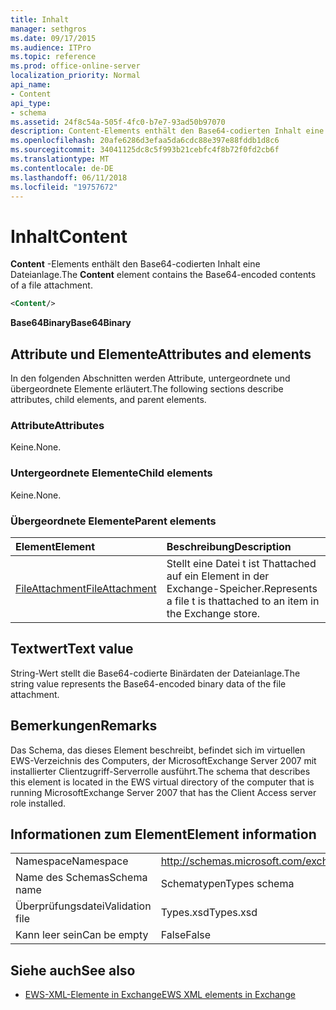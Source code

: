 ```yaml
---
title: Inhalt
manager: sethgros
ms.date: 09/17/2015
ms.audience: ITPro
ms.topic: reference
ms.prod: office-online-server
localization_priority: Normal
api_name:
- Content
api_type:
- schema
ms.assetid: 24f8c54a-505f-4fc0-b7e7-93ad50b97070
description: Content-Elements enthält den Base64-codierten Inhalt eine Dateianlage.
ms.openlocfilehash: 20afe6286d3efaa5da6cdc88e397e88fddb1d8c6
ms.sourcegitcommit: 34041125dc8c5f993b21cebfc4f8b72f0fd2cb6f
ms.translationtype: MT
ms.contentlocale: de-DE
ms.lasthandoff: 06/11/2018
ms.locfileid: "19757672"
---
```

# <a name="content"></a><span data-ttu-id="a9122-103">Inhalt</span><span class="sxs-lookup"><span data-stu-id="a9122-103">Content</span></span>

<span data-ttu-id="a9122-104">**Content** -Elements enthält den Base64-codierten Inhalt eine Dateianlage.</span><span class="sxs-lookup"><span data-stu-id="a9122-104">The **Content** element contains the Base64-encoded contents of a file attachment.</span></span> 
  
```xml
<Content/>
```

 <span data-ttu-id="a9122-105">**Base64Binary**</span><span class="sxs-lookup"><span data-stu-id="a9122-105">**Base64Binary**</span></span>
## <a name="attributes-and-elements"></a><span data-ttu-id="a9122-106">Attribute und Elemente</span><span class="sxs-lookup"><span data-stu-id="a9122-106">Attributes and elements</span></span>

<span data-ttu-id="a9122-107">In den folgenden Abschnitten werden Attribute, untergeordnete und übergeordnete Elemente erläutert.</span><span class="sxs-lookup"><span data-stu-id="a9122-107">The following sections describe attributes, child elements, and parent elements.</span></span>
  
### <a name="attributes"></a><span data-ttu-id="a9122-108">Attribute</span><span class="sxs-lookup"><span data-stu-id="a9122-108">Attributes</span></span>

<span data-ttu-id="a9122-109">Keine.</span><span class="sxs-lookup"><span data-stu-id="a9122-109">None.</span></span>
  
### <a name="child-elements"></a><span data-ttu-id="a9122-110">Untergeordnete Elemente</span><span class="sxs-lookup"><span data-stu-id="a9122-110">Child elements</span></span>

<span data-ttu-id="a9122-111">Keine.</span><span class="sxs-lookup"><span data-stu-id="a9122-111">None.</span></span>
  
### <a name="parent-elements"></a><span data-ttu-id="a9122-112">Übergeordnete Elemente</span><span class="sxs-lookup"><span data-stu-id="a9122-112">Parent elements</span></span>

|<span data-ttu-id="a9122-113">**Element**</span><span class="sxs-lookup"><span data-stu-id="a9122-113">**Element**</span></span>|<span data-ttu-id="a9122-114">**Beschreibung**</span><span class="sxs-lookup"><span data-stu-id="a9122-114">**Description**</span></span>|
|:-----|:-----|
|[<span data-ttu-id="a9122-115">FileAttachment</span><span class="sxs-lookup"><span data-stu-id="a9122-115">FileAttachment</span></span>](fileattachment.md) <br/> |<span data-ttu-id="a9122-116">Stellt eine Datei t ist Thattached auf ein Element in der Exchange-Speicher.</span><span class="sxs-lookup"><span data-stu-id="a9122-116">Represents a file t is thattached to an item in the Exchange store.</span></span>  <br/> |
   
## <a name="text-value"></a><span data-ttu-id="a9122-117">Textwert</span><span class="sxs-lookup"><span data-stu-id="a9122-117">Text value</span></span>

<span data-ttu-id="a9122-118">String-Wert stellt die Base64-codierte Binärdaten der Dateianlage.</span><span class="sxs-lookup"><span data-stu-id="a9122-118">The string value represents the Base64-encoded binary data of the file attachment.</span></span>
  
## <a name="remarks"></a><span data-ttu-id="a9122-119">Bemerkungen</span><span class="sxs-lookup"><span data-stu-id="a9122-119">Remarks</span></span>

<span data-ttu-id="a9122-120">Das Schema, das dieses Element beschreibt, befindet sich im virtuellen EWS-Verzeichnis des Computers, der MicrosoftExchange Server 2007 mit installierter Clientzugriff-Serverrolle ausführt.</span><span class="sxs-lookup"><span data-stu-id="a9122-120">The schema that describes this element is located in the EWS virtual directory of the computer that is running MicrosoftExchange Server 2007 that has the Client Access server role installed.</span></span>
  
## <a name="element-information"></a><span data-ttu-id="a9122-121">Informationen zum Element</span><span class="sxs-lookup"><span data-stu-id="a9122-121">Element information</span></span>

|||
|:-----|:-----|
|<span data-ttu-id="a9122-122">Namespace</span><span class="sxs-lookup"><span data-stu-id="a9122-122">Namespace</span></span>  <br/> |http://schemas.microsoft.com/exchange/services/2006/types  <br/> |
|<span data-ttu-id="a9122-123">Name des Schemas</span><span class="sxs-lookup"><span data-stu-id="a9122-123">Schema name</span></span>  <br/> |<span data-ttu-id="a9122-124">Schematypen</span><span class="sxs-lookup"><span data-stu-id="a9122-124">Types schema</span></span>  <br/> |
|<span data-ttu-id="a9122-125">Überprüfungsdatei</span><span class="sxs-lookup"><span data-stu-id="a9122-125">Validation file</span></span>  <br/> |<span data-ttu-id="a9122-126">Types.xsd</span><span class="sxs-lookup"><span data-stu-id="a9122-126">Types.xsd</span></span>  <br/> |
|<span data-ttu-id="a9122-127">Kann leer sein</span><span class="sxs-lookup"><span data-stu-id="a9122-127">Can be empty</span></span>  <br/> |<span data-ttu-id="a9122-128">False</span><span class="sxs-lookup"><span data-stu-id="a9122-128">False</span></span>  <br/> |
   
## <a name="see-also"></a><span data-ttu-id="a9122-129">Siehe auch</span><span class="sxs-lookup"><span data-stu-id="a9122-129">See also</span></span>



- [<span data-ttu-id="a9122-130">EWS-XML-Elemente in Exchange</span><span class="sxs-lookup"><span data-stu-id="a9122-130">EWS XML elements in Exchange</span></span>](ews-xml-elements-in-exchange.md)

